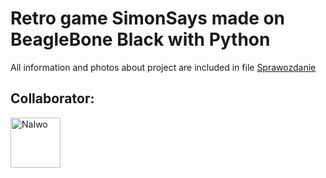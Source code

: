# Retro game SimonSays made on BeagleBone Black with Python

All information and photos about project are included in file <a href="https://github.com/BartekPrz/SimonSays/blob/master/Sprawozdanie.pdf">Sprawozdanie</a>

## Collaborator:

<a href="https://github.com/NaIwo"><img src="https://avatars3.githubusercontent.com/u/38052250?s=400&v=4" title="NaIwo" width="80" height="80"></a>

